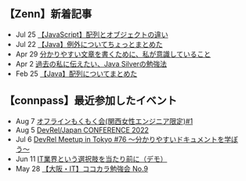 ## 【Zenn】新着記事
<!-- profile updater begin: zenn -->
- Jul 25 [【JavaScript】配列とオブジェクトの違い](https://zenn.dev/miya_akari/articles/3e6c909d98aeea)
- Jul 22 [【Java】例外についてちょっとまとめた](https://zenn.dev/miya_akari/articles/cbfd5cc6d72518)
- Apr 29 [分かりやすい文章を書くために、私が意識していること](https://zenn.dev/miya_akari/articles/03094bfb4b2833)
- Apr 2 [過去の私に伝えたい、Java Silverの勉強法](https://zenn.dev/miya_akari/articles/830c6ba8805a64)
- Feb 25 [【Java】配列についてまとめた](https://zenn.dev/miya_akari/articles/8f03bda9313e55)
<!-- profile updater end: zenn -->

## 【connpass】最近参加したイベント
<!-- profile updater begin: connpass -->
- Aug 7 [オフラインもくもく会(関西女性エンジニア限定)#1](https://tech-woman-kansai.connpass.com/event/253897/)
- Aug 5 [DevRel/Japan CONFERENCE 2022](https://devrel.connpass.com/event/247271/)
- Jul 6 [DevRel Meetup in Tokyo #76 〜分かりやすいドキュメントを学ぼう〜](https://devrel.connpass.com/event/250808/)
- Jun 11 [IT業界という選択肢を当たり前に（デモ）](https://sister.connpass.com/event/250031/)
- May 28 [【大阪・IT】ココカラ勉強会 No.9](https://kokokara.connpass.com/event/247641/)
<!-- profile updater end: connpass -->
